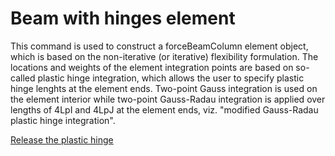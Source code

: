 # Beam with hinges element

This command is used to construct a forceBeamColumn element object, which is based on the non-iterative (or iterative) flexibility formulation. The locations and weights of the element integration points are based on so-called plastic hinge integration, which allows the user to specify plastic hinge lenghts at the element ends. Two-point Gauss integration is used on the element interior while two-point Gauss-Radau integration is applied over lengths of 4LpI and 4LpJ at the element ends, viz. "modified Gauss-Radau plastic hinge integration".



[Release the plastic hinge](https://portwooddigital.com/2021/05/02/release-the-plastic-hinge/)
